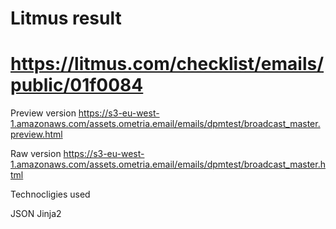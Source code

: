 # Litmus result 
# https://litmus.com/checklist/emails/public/01f0084

Preview version 
https://s3-eu-west-1.amazonaws.com/assets.ometria.email/emails/dpmtest/broadcast_master.preview.html

Raw version 
https://s3-eu-west-1.amazonaws.com/assets.ometria.email/emails/dpmtest/broadcast_master.html

Technocligies used 

JSON
Jinja2
